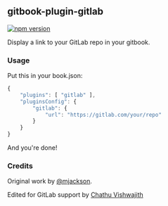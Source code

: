 ## gitbook-plugin-gitlab

[![npm version](https://badge.fury.io/js/gitbook-plugin-gitlab.svg)](https://badge.fury.io/js/gitbook-plugin-gitlab)

Display a link to your GitLab repo in your gitbook.

### Usage

Put this in your book.json:

```js
{
    "plugins": [ "gitlab" ],
    "pluginsConfig": {
        "gitlab": {
            "url": "https://gitlab.com/your/repo"
        }
    }
}
```

And you're done!

### Credits

Original work by [@mjackson](https://github.com/mjackson).

Edited for GitLab support by [Chathu Vishwajith](https://github.com/iamchathu)
